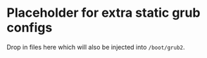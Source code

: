 # Placeholder for extra static grub configs

Drop in files here which will also be injected into `/boot/grub2`.
